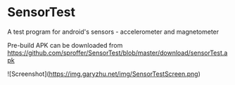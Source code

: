 # SensorTest
A test program for android's sensors - accelerometer and magnetometer

Pre-build APK can be downloaded from
      https://github.com/sproffer/SensorTest/blob/master/download/sensorTest.apk

![Screenshot]\(https://img.garyzhu.net/img/SensorTestScreen.png) 
